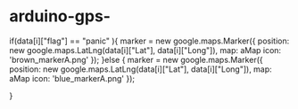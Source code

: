 # arduino-gps-



if(data[i]["flag"] == "panic" ){
          marker = new google.maps.Marker({
      		position: new google.maps.LatLng(data[i]["Lat"], data[i]["Long"]),
      		map: aMap
           icon: 'brown_markerA.png'
      		});
}else {
        marker = new google.maps.Marker({
        position: new google.maps.LatLng(data[i]["Lat"], data[i]["Long"]),
        map: aMap
         icon: 'blue_markerA.png'
        });

}

